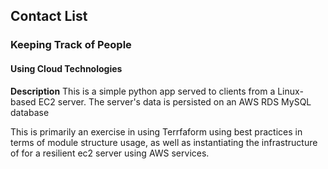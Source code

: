 ## Contact List
### Keeping Track of People
#### Using Cloud Technologies

**Description**
This is a simple python app served to clients from a Linux-based EC2 server.
The server's data is persisted on an AWS RDS MySQL database

This is primarily an exercise in using Terrfaform using best practices in terms of module structure usage, as well as instantiating the infrastructure of for a resilient ec2 server using AWS services.
